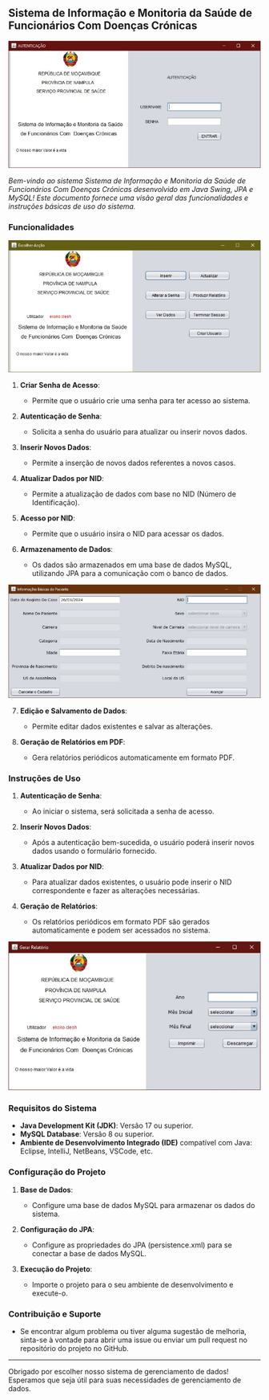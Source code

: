 
## Sistema de Informação e Monitoria da Saúde de Funcionários Com Doenças Crónicas

![Tela de Login](https://github.com/mmaunze/sigmfsdc/blob/main/demo/login.jpg)

*Bem-vindo ao sistema Sistema de Informação e Monitoria da Saúde de Funcionários Com Doenças Crónicas desenvolvido em Java Swing, JPA e MySQL! Este documento fornece uma visão geral das funcionalidades e instruções básicas de uso do sistema.*

### Funcionalidades
![Menu](https://github.com/mmaunze/sigmfsdc/blob/main/demo/menu.jpg)

1. **Criar Senha de Acesso**:
   - Permite que o usuário crie uma senha para ter acesso ao sistema.

2. **Autenticação de Senha**:
   - Solicita a senha do usuário para atualizar ou inserir novos dados.

3. **Inserir Novos Dados**:
   - Permite a inserção de novos dados referentes a novos casos.

4. **Atualizar Dados por NID**:
   - Permite a atualização de dados com base no NID (Número de Identificação).

5. **Acesso por NID**:
   - Permite que o usuário insira o NID para acessar os dados.

6. **Armazenamento de Dados**:
   - Os dados são armazenados em uma base de dados MySQL, utilizando JPA para a comunicação com o banco de dados.

![Cadastro de Dados](https://github.com/mmaunze/sigmfsdc/blob/main/demo/cadastro.jpg)

7. **Edição e Salvamento de Dados**:
   - Permite editar dados existentes e salvar as alterações.

8. **Geração de Relatórios em PDF**:
   - Gera relatórios periódicos automaticamente em formato PDF.

### Instruções de Uso

1. **Autenticação de Senha**:
   - Ao iniciar o sistema, será solicitada a senha de acesso.

2. **Inserir Novos Dados**:
   - Após a autenticação bem-sucedida, o usuário poderá inserir novos dados usando o formulário fornecido.

3. **Atualizar Dados por NID**:
   - Para atualizar dados existentes, o usuário pode inserir o NID correspondente e fazer as alterações necessárias.

4. **Geração de Relatórios**:
   - Os relatórios periódicos em formato PDF são gerados automaticamente e podem ser acessados no sistema.

![Tela de Login](https://github.com/mmaunze/sigmfsdc/blob/main/demo/gerar_relatorio.jpg)


### Requisitos do Sistema

- **Java Development Kit (JDK)**: Versão 17 ou superior.
- **MySQL Database**: Versão 8 ou superior.
- **Ambiente de Desenvolvimento Integrado (IDE)** compatível com Java: Eclipse, IntelliJ, NetBeans, VSCode, etc.

### Configuração do Projeto

1. **Base de Dados**:
   - Configure uma base de dados MySQL para armazenar os dados do sistema.

2. **Configuração do JPA**:
   - Configure as propriedades do JPA (persistence.xml) para se conectar a base de dados MySQL.

3. **Execução do Projeto**:
   - Importe o projeto para o seu ambiente de desenvolvimento e execute-o.

### Contribuição e Suporte

- Se encontrar algum problema ou tiver alguma sugestão de melhoria, sinta-se à vontade para abrir uma issue ou enviar um pull request no repositório do projeto no GitHub.

---

Obrigado por escolher nosso sistema de gerenciamento de dados! Esperamos que seja útil para suas necessidades de gerenciamento de dados.
